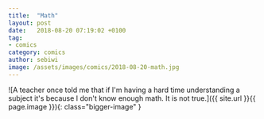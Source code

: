 ```yaml
---
title:  "Math"
layout: post
date:   2018-08-20 07:19:02 +0100
tag:
- comics
category: comics
author: sebiwi
image: /assets/images/comics/2018-08-20-math.jpg
---
```


![A teacher once told me that if I'm having a hard time understanding a subject it's because I don't know enough math. It is not true.]({{ site.url }}{{ page.image }}){: class="bigger-image" }
